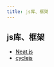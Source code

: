 ```yaml
---
title: js库、框架
---
```


## js库、框架
- [Neat.js](http://neat.dtworkroom.com/)
- [cyclejs](https://cycle.js.org/)
